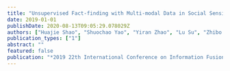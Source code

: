 ```yaml
---
title: "Unsupervised Fact-finding with Multi-modal Data in Social Sensing"
date: 2019-01-01
publishDate: 2020-08-13T09:05:29.078029Z
authors: ["Huajie Shao", "Shuochao Yao", "Yiran Zhao", "Lu Su", "Zhibo Wang", "Dongxin Liu", "Shengzhong Liu", "Lance Kaplan", "Tarek Abdelzaher"]
publication_types: ["1"]
abstract: ""
featured: false
publication: "*2019 22th International Conference on Information Fusion (FUSION)*"
---
```



